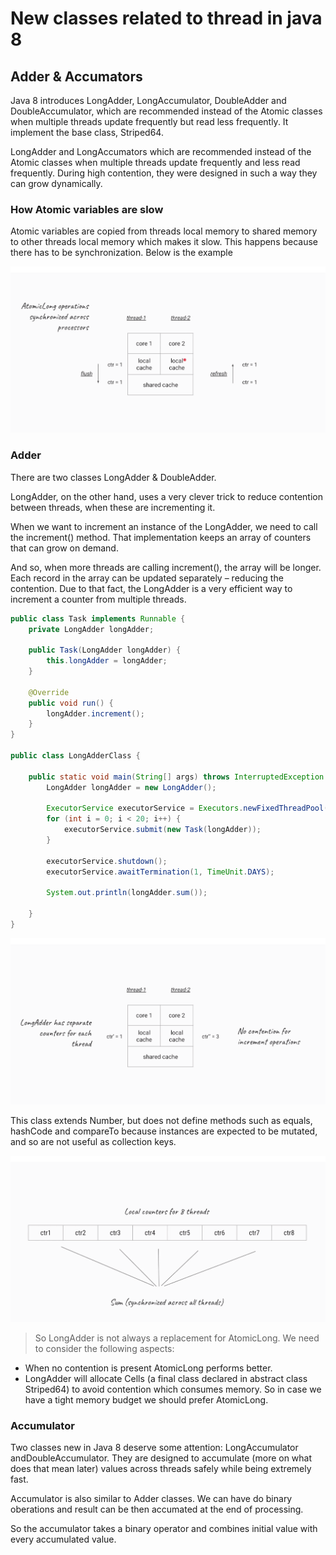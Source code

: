 # New classes related to thread in java 8

## Adder & Accumators

Java 8 introduces LongAdder, LongAccumulator, DoubleAdder and DoubleAccumulator, which are recommended instead of the Atomic classes when multiple threads update frequently but read less frequently. It implement the base class, Striped64.

LongAdder and LongAccumators which are recommended instead of the Atomic classes when multiple threads update frequently and less read frequently. During high contention, they were designed in such a way they can grow dynamically.

### How Atomic variables are slow

Atomic variables are copied from threads local memory to shared memory to other threads local memory which makes it slow. This happens because there has to be synchronization. Below is the example

![atomic-sync-process.png](images/atomic-sync-process.png)

### Adder

There are two classes LongAdder & DoubleAdder.

LongAdder, on the other hand, uses a very clever trick to reduce contention between threads, when these are incrementing it.

When we want to increment an instance of the LongAdder, we need to call the increment() method. That implementation keeps an array of counters that can grow on demand.

And so, when more threads are calling increment(), the array will be longer. Each record in the array can be updated separately – reducing the contention. Due to that fact, the LongAdder is a very efficient way to increment a counter from multiple threads.

```java
public class Task implements Runnable {
    private LongAdder longAdder;

    public Task(LongAdder longAdder) {
        this.longAdder = longAdder;
    }

    @Override
    public void run() {
        longAdder.increment();
    }
}

public class LongAdderClass {

    public static void main(String[] args) throws InterruptedException {
        LongAdder longAdder = new LongAdder();

        ExecutorService executorService = Executors.newFixedThreadPool(10);
        for (int i = 0; i < 20; i++) {
            executorService.submit(new Task(longAdder));
        }

        executorService.shutdown();
        executorService.awaitTermination(1, TimeUnit.DAYS);

        System.out.println(longAdder.sum());

    }
}
```

![longAdder-sync-process.png](images/longAdder-sync-process.png)

This class extends Number, but does not define methods such as equals, hashCode and compareTo because instances are expected to be mutated, and so are not useful as collection keys.

![adder-sync-process.png](images/adder-sync-process.png)

> So LongAdder is not always a replacement for AtomicLong. We need to consider the following aspects:

* When no contention is present AtomicLong performs better.
* LongAdder will allocate Cells (a final class declared in abstract class Striped64) to avoid contention which consumes memory. So in case we have a tight memory budget we should prefer AtomicLong.

### Accumulator

Two classes new in Java 8 deserve some attention: LongAccumulator andDoubleAccumulator. They are designed to accumulate (more on what does that mean later) values across threads safely while being extremely fast. 

Accumulator is also similar to Adder classes. We can have do binary oberations and result can be then accumated at the end of processing.

So the accumulator takes a binary operator and combines initial value with every accumulated value.


